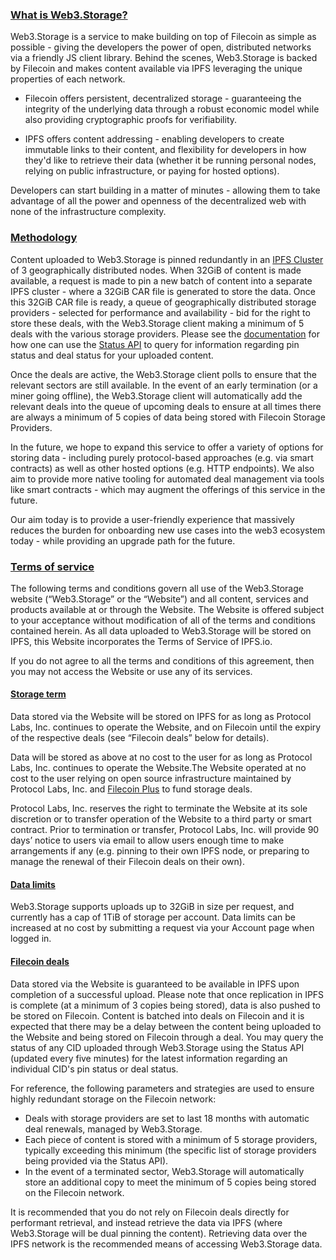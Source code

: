 ### [What is Web3.Storage?](#what-is-web3storage)

Web3.Storage is a service to make building on top of Filecoin as simple as possible - giving the developers the power of open, distributed networks via a friendly JS client library. Behind the scenes, Web3.Storage is backed by Filecoin and makes content available via IPFS leveraging the unique properties of each network.

- Filecoin offers persistent, decentralized storage - guaranteeing the integrity of the underlying data through a robust economic model while also providing cryptographic proofs for verifiability.

- IPFS offers content addressing - enabling developers to create immutable links to their content, and flexibility for developers in how they'd like to retrieve their data (whether it be running personal nodes, relying on public infrastructure, or paying for hosted options).

Developers can start building in a matter of minutes - allowing them to take advantage of all the power and openness of the decentralized web with none of the infrastructure complexity.

### [Methodology](#methodology)

Content uploaded to Web3.Storage is pinned redundantly in an [IPFS Cluster](https://cluster.ipfs.io) of 3 geographically distributed nodes. When 32GiB of content is made available, a request is made to pin a new batch of content into a separate IPFS cluster - where a 32GiB CAR file is generated to store the data. Once this 32GiB CAR file is ready, a queue of geographically distributed storage providers - selected for performance and availability - bid for the right to store these deals, with the Web3.Storage client making a minimum of 5 deals with the various storage providers. Please see the [documentation](https://docs.web3.storage/) for how one can use the [Status API](https://docs.web3.storage/how-tos/query/) to query for information regarding pin status and deal status for your uploaded content.

Once the deals are active, the Web3.Storage client polls to ensure that the relevant sectors are still available. In the event of an early termination (or a miner going offline), the Web3.Storage client will automatically add the relevant deals into the queue of upcoming deals to ensure at all times there are always a minimum of 5 copies of data being stored with Filecoin Storage Providers.

In the future, we hope to expand this service to offer a variety of options for storing data - including purely protocol-based approaches (e.g. via smart contracts) as well as other hosted options (e.g. HTTP endpoints). We also aim to provide more native tooling for automated deal management via tools like smart contracts - which may augment the offerings of this service in the future.

Our aim today is to provide a user-friendly experience that massively reduces the burden for onboarding new use cases into the web3 ecosystem today - while providing an upgrade path for the future.

### [Terms of service](#terms-of-service)

The following terms and conditions govern all use of the Web3.Storage website (“Web3.Storage” or the “Website”) and all content, services and products available at or through the Website. The Website is offered subject to your acceptance without modification of all of the terms and conditions contained herein. As all data uploaded to Web3.Storage will be stored on IPFS, this Website incorporates the Terms of Service of IPFS.io.

If you do not agree to all the terms and conditions of this agreement, then you may not access the Website or use any of its services.

#### [Storage term](#storage-term)

Data stored via the Website will be stored on IPFS for as long as Protocol Labs, Inc. continues to operate the Website, and on Filecoin until the expiry of the respective deals (see “Filecoin deals” below for details).

Data will be stored as above at no cost to the user for as long as Protocol Labs, Inc. continues to operate the Website.The Website operated at no cost to the user relying on open source infrastructure maintained by Protocol Labs, Inc. and [Filecoin Plus](https://docs.filecoin.io/store/filecoin-plus/) to fund storage deals.

Protocol Labs, Inc. reserves the right to terminate the Website at its sole discretion or to transfer operation of the Website to a third party or smart contract. Prior to termination or transfer, Protocol Labs, Inc. will provide 90 days’ notice to users via email to allow users enough time to make arrangements if any (e.g. pinning to their own IPFS node, or preparing to manage the renewal of their Filecoin deals on their own).

#### [Data limits](#data-limits)

Web3.Storage supports uploads up to 32GiB in size per request, and currently has a cap of 1TiB of storage per account. Data limits can be increased at no cost by submitting a request via your Account page when logged in.

#### [Filecoin deals](#filecoin-deals)

Data stored via the Website is guaranteed to be available in IPFS upon completion of a successful upload. Please note that once replication in IPFS is complete (at a minimum of 3 copies being stored), data is also pushed to be stored on Filecoin. Content is batched into deals on Filecoin and it is expected that there may be a delay between the content being uploaded to the Website and being stored on Filecoin through a deal. You may query the status of any CID uploaded through Web3.Storage using the Status API (updated every five minutes) for the latest information regarding an individual CID's pin status or deal status.

For reference, the following parameters and strategies are used to ensure highly redundant storage on the Filecoin network:
- Deals with storage providers are set to last 18 months with automatic deal renewals, managed by Web3.Storage.
- Each piece of content is stored with a minimum of 5 storage providers, typically exceeding this minimum (the specific list of storage providers being provided via the Status API).
- In the event of a terminated sector, Web3.Storage will automatically store an additional copy to meet the minimum of 5 copies being stored on the Filecoin network.

It is recommended that you do not rely on Filecoin deals directly for performant retrieval, and instead retrieve the data via IPFS (where Web3.Storage will be dual pinning the content). Retrieving data over the IPFS network is the recommended means of accessing Web3.Storage data.
